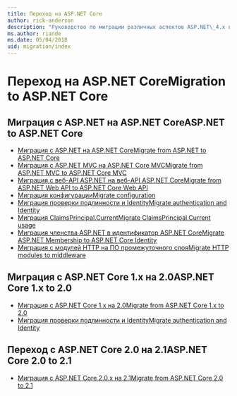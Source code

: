 ```yaml
---
title: Переход на ASP.NET Core
author: rick-anderson
description: "Руководство по миграции различных аспектов ASP.NET\_4.x в ASP.NET\_Core."
ms.author: riande
ms.date: 05/04/2018
uid: migration/index
---
```

# <a name="migration-to-aspnet-core"></a><span data-ttu-id="3c650-103">Переход на ASP.NET Core</span><span class="sxs-lookup"><span data-stu-id="3c650-103">Migration to ASP.NET Core</span></span>

## <a name="aspnet-to-aspnet-core"></a><span data-ttu-id="3c650-104">Миграция с ASP.NET на ASP.NET Core</span><span class="sxs-lookup"><span data-stu-id="3c650-104">ASP.NET to ASP.NET Core</span></span>

* [<span data-ttu-id="3c650-105">Миграция с ASP.NET на ASP.NET Core</span><span class="sxs-lookup"><span data-stu-id="3c650-105">Migrate from ASP.NET to ASP.NET Core</span></span>](xref:migration/proper-to-2x/index)
* [<span data-ttu-id="3c650-106">Миграция с ASP.NET MVC на ASP.NET Core MVC</span><span class="sxs-lookup"><span data-stu-id="3c650-106">Migrate from ASP.NET MVC to ASP.NET Core MVC</span></span>](xref:migration/mvc)
* [<span data-ttu-id="3c650-107">Миграция с веб-API ASP.NET на веб-API ASP.NET Core</span><span class="sxs-lookup"><span data-stu-id="3c650-107">Migrate from ASP.NET Web API to ASP.NET Core Web API</span></span>](xref:migration/webapi)
* [<span data-ttu-id="3c650-108">Миграция конфигурации</span><span class="sxs-lookup"><span data-stu-id="3c650-108">Migrate configuration</span></span>](xref:migration/configuration)
* [<span data-ttu-id="3c650-109">Миграция проверки подлинности и Identity</span><span class="sxs-lookup"><span data-stu-id="3c650-109">Migrate authentication and Identity</span></span>](xref:migration/identity)
* [<span data-ttu-id="3c650-110">Миграция ClaimsPrincipal.Current</span><span class="sxs-lookup"><span data-stu-id="3c650-110">Migrate ClaimsPrincipal.Current usage</span></span>](xref:migration/claimsprincipal-current)
* [<span data-ttu-id="3c650-111">Миграция членства ASP.NET в идентификатор ASP.NET Core</span><span class="sxs-lookup"><span data-stu-id="3c650-111">Migrate ASP.NET Membership to ASP.NET Core Identity</span></span>](xref:migration/proper-to-2x/membership-to-core-identity)
* [<span data-ttu-id="3c650-112">Миграция с модулей HTTP на ПО промежуточного слоя</span><span class="sxs-lookup"><span data-stu-id="3c650-112">Migrate HTTP modules to middleware</span></span>](xref:migration/http-modules)

## <a name="aspnet-core-1x-to-20"></a><span data-ttu-id="3c650-113">Миграция с ASP.NET Core 1.x на 2.0</span><span class="sxs-lookup"><span data-stu-id="3c650-113">ASP.NET Core 1.x to 2.0</span></span>

* [<span data-ttu-id="3c650-114">Миграция с ASP.NET Core 1.x на 2.0</span><span class="sxs-lookup"><span data-stu-id="3c650-114">Migrate from ASP.NET Core 1.x to 2.0</span></span>](xref:migration/1x-to-2x/index)
* [<span data-ttu-id="3c650-115">Миграция проверки подлинности и Identity</span><span class="sxs-lookup"><span data-stu-id="3c650-115">Migrate authentication and Identity</span></span>](xref:migration/1x-to-2x/identity-2x)

## <a name="aspnet-core-20-to-21"></a><span data-ttu-id="3c650-116">Переход с ASP.NET Core 2.0 на 2.1</span><span class="sxs-lookup"><span data-stu-id="3c650-116">ASP.NET Core 2.0 to 2.1</span></span>

* [<span data-ttu-id="3c650-117">Миграция с ASP.NET Core 2.0.x на 2.1</span><span class="sxs-lookup"><span data-stu-id="3c650-117">Migrate from ASP.NET Core 2.0 to 2.1</span></span>](xref:migration/20_21)
